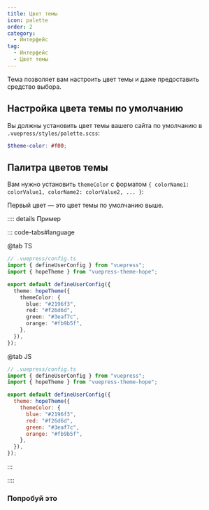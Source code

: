 ```yaml
---
title: Цвет темы
icon: palette
order: 2
category:
  - Интерфейс
tag:
  - Интерфейс
  - Цвет темы
---
```


Тема позволяет вам настроить цвет темы и даже предоставить средство выбора.

<!-- more -->

## Настройка цвета темы по умолчанию

Вы должны установить цвет темы вашего сайта по умолчанию в `.vuepress/styles/palette.scss`:

```scss
$theme-color: #f00;
```

## Палитра цветов темы

Вам нужно установить `themeColor` с форматом `{ colorName1: colorValue1, colorName2: colorValue2, ... }`:

Первый цвет — это цвет темы по умолчанию выше.

:::: details Пример

::: code-tabs#language

@tab TS

```ts {7-12}
// .vuepress/config.ts
import { defineUserConfig } from "vuepress";
import { hopeTheme } from "vuepress-theme-hope";

export default defineUserConfig({
  theme: hopeTheme({
    themeColor: {
      blue: "#2196f3",
      red: "#f26d6d",
      green: "#3eaf7c",
      orange: "#fb9b5f",
    },
  }),
});
```

@tab JS

```js {7-12}
// .vuepress/config.ts
import { defineUserConfig } from "vuepress";
import { hopeTheme } from "vuepress-theme-hope";

export default defineUserConfig({
  theme: hopeTheme({
    themeColor: {
      blue: "#2196f3",
      red: "#f26d6d",
      green: "#3eaf7c",
      orange: "#fb9b5f",
    },
  }),
});
```

:::

::::

### Попробуй это

<ThemeColorPicker :themeColor="themeColor" />

<script setup lang="ts">
import { computed } from "vue";
import { entries, fromEntries } from '@vuepress/helper/client';
import cssVariables from "vuepress-theme-hope/styles/variables.module.scss?module";

import ThemeColorPicker from "@theme-hope/modules/outlook/components/ThemeColorPicker";

const themeColor = fromEntries(
  entries(cssVariables).filter(([key]) => key.startsWith("theme-"))
)
</script>
